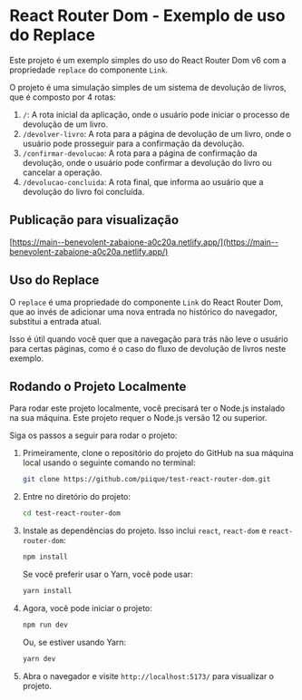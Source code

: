 # React Router Dom - Exemplo de uso do Replace

Este projeto é um exemplo simples do uso do React Router Dom v6 com a propriedade `replace` do componente `Link`.

O projeto é uma simulação simples de um sistema de devolução de livros, que é composto por 4 rotas:

1. `/`: A rota inicial da aplicação, onde o usuário pode iniciar o processo de devolução de um livro.
2. `/devolver-livro`: A rota para a página de devolução de um livro, onde o usuário pode prosseguir para a confirmação da devolução.
3. `/confirmar-devolucao`: A rota para a página de confirmação da devolução, onde o usuário pode confirmar a devolução do livro ou cancelar a operação.
4. `/devolucao-concluida`: A rota final, que informa ao usuário que a devolução do livro foi concluída.

## Publicação para visualização
[https://main--benevolent-zabaione-a0c20a.netlify.app/](https://main--benevolent-zabaione-a0c20a.netlify.app/)

## Uso do Replace

O `replace` é uma propriedade do componente `Link` do React Router Dom, que ao invés de adicionar uma nova entrada no histórico do navegador, substitui a entrada atual.

Isso é útil quando você quer que a navegação para trás não leve o usuário para certas páginas, como é o caso do fluxo de devolução de livros neste exemplo.

## Rodando o Projeto Localmente

Para rodar este projeto localmente, você precisará ter o Node.js instalado na sua máquina. Este projeto requer o Node.js versão 12 ou superior.

Siga os passos a seguir para rodar o projeto:

1. Primeiramente, clone o repositório do projeto do GitHub na sua máquina local usando o seguinte comando no terminal:

    ```bash
    git clone https://github.com/piique/test-react-router-dom.git
    ```

2. Entre no diretório do projeto:

    ```bash
    cd test-react-router-dom
    ```

3. Instale as dependências do projeto. Isso inclui `react`, `react-dom` e `react-router-dom`:

    ```bash
    npm install
    ```

    Se você preferir usar o Yarn, você pode usar:

    ```bash
    yarn install
    ```

4. Agora, você pode iniciar o projeto:

    ```bash
    npm run dev
    ```

    Ou, se estiver usando Yarn:

    ```bash
    yarn dev
    ```

5. Abra o navegador e visite `http://localhost:5173/` para visualizar o projeto.
